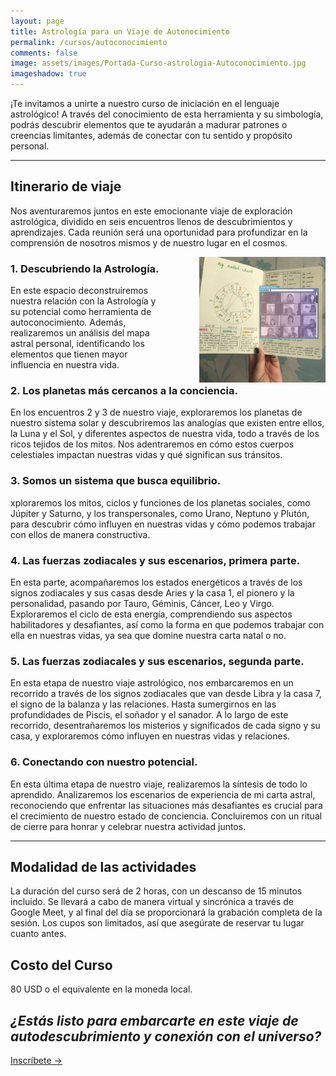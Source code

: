 ```yaml
---
layout: page
title: Astrología para un Viaje de Autonocimiento 
permalink: /cursos/autoconocimiento
comments: false
image: assets/images/Portada-Curso-astrologia-Autoconocimiento.jpg
imageshadow: true
---
```


¡Te invitamos a unirte a nuestro curso de iniciación en el lenguaje astrológico! A través del conocimiento de esta herramienta y su simbología, podrás descubrir elementos que te ayudarán a madurar patrones o creencias limitantes, además de conectar con tu sentido y propósito personal.

----

## Itinerario de viaje

Nos aventuraremos juntos en este emocionante viaje de exploración astrológica, dividido en seis encuentros llenos de descubrimientos y aprendizajes. Cada reunión será una oportunidad para profundizar en la comprensión de nosotros mismos y de nuestro lugar en el cosmos.

<img src='/assets/images/curso-autoconocimiento-notas-astro.jpg' style='float:right; width: 40%; padding: 0 0 0 4em;' />


### 1. Descubriendo la Astrología. 
En este espacio deconstruiremos nuestra relación con la Astrología y su potencial como herramienta de autoconocimiento. Además, realizaremos un análisis del mapa astral personal, identificando los elementos que tienen mayor influencia en nuestra vida.
  

### 2. Los planetas más cercanos a la conciencia. 
En los encuentros 2 y 3 de nuestro viaje, exploraremos los planetas de nuestro sistema solar y descubriremos las analogías que existen entre ellos, la Luna y el Sol, y diferentes aspectos de nuestra vida, todo a través de los ricos tejidos de los mitos. Nos adentraremos en cómo estos cuerpos celestiales impactan nuestras vidas y qué significan sus tránsitos.  


### 3. Somos un sistema que busca equilibrio. 
xploraremos los mitos, ciclos y funciones de los planetas sociales, como Júpiter y Saturno, y los transpersonales, como Urano, Neptuno y Plutón, para descubrir cómo influyen en nuestras vidas y cómo podemos trabajar con ellos de manera constructiva.


### 4. Las fuerzas zodiacales y sus escenarios, primera parte.
En esta parte, acompañaremos los estados energéticos a través de los signos zodiacales y sus casas desde Aries y la casa 1, el pionero y la personalidad, pasando por Tauro, Géminis, Cáncer, Leo y Virgo. Exploraremos el ciclo de esta energía, comprendiendo sus aspectos habilitadores y desafiantes, así como la forma en que podemos trabajar con ella en nuestras vidas, ya sea que domine nuestra carta natal o no.


### 5. Las fuerzas zodiacales y sus escenarios, segunda parte.
En esta etapa de nuestro viaje astrológico, nos embarcaremos en un recorrido a través de los signos zodiacales que van desde Libra y la casa 7,  el signo de la balanza y las relaciones. Hasta sumergirnos en las profundidades de Piscis, el soñador y el sanador. A lo largo de este recorrido, desentrañaremos los misterios y significados de cada signo y su casa, y exploraremos cómo influyen en nuestras vidas y relaciones.

### 6. Conectando con nuestro potencial.
En esta última etapa de nuestro viaje, realizaremos la síntesis de todo lo aprendido. Analizaremos los escenarios de experiencia de mi carta astral, reconociendo que enfrentar las situaciones más desafiantes es crucial para el crecimiento de nuestro estado de conciencia. Concluiremos con un ritual de cierre para honrar y celebrar nuestra actividad juntos. 

<hr>

## Modalidad de las actividades

La duración del curso será de 2 horas, con un descanso de 15 minutos incluido. Se llevará a cabo de manera virtual y sincrónica a través de Google Meet, y al final del día se proporcionará la grabación completa de la sesión. Los cupos son limitados, así que asegúrate de reservar tu lugar cuanto antes.

## Costo del Curso

80 USD o el equivalente en la moneda local.

## *¿Estás listo para embarcarte en este viaje de autodescubrimiento y conexión con el universo?*

<a target="_blank" href="https://docs.google.com/forms/d/e/1FAIpQLScfVBE6ok4vvBbeqD4ijSR-AzpWb6DLCOiZyniIWWBf6MVTbg/viewform?usp=sf_link" class="btn btn-astro">Inscríbete &rarr;</a>



